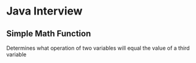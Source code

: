 # Java Interview
## Simple Math Function
Determines what operation of two variables will equal the value of a third variable 
